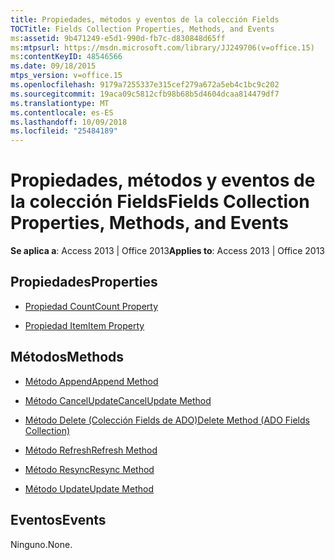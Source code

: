 ```yaml
---
title: Propiedades, métodos y eventos de la colección Fields
TOCTitle: Fields Collection Properties, Methods, and Events
ms:assetid: 9b471249-e5d1-990d-fb7c-d830848d65ff
ms:mtpsurl: https://msdn.microsoft.com/library/JJ249706(v=office.15)
ms:contentKeyID: 48546566
ms.date: 09/18/2015
mtps_version: v=office.15
ms.openlocfilehash: 9179a7255337e315cef279a672a5eb4c1bc9c202
ms.sourcegitcommit: 19aca09c5812cfb98b68b5d4604dcaa814479df7
ms.translationtype: MT
ms.contentlocale: es-ES
ms.lasthandoff: 10/09/2018
ms.locfileid: "25484189"
---
```

# <a name="fields-collection-properties-methods-and-events"></a><span data-ttu-id="8aeec-102">Propiedades, métodos y eventos de la colección Fields</span><span class="sxs-lookup"><span data-stu-id="8aeec-102">Fields Collection Properties, Methods, and Events</span></span>

<span data-ttu-id="8aeec-103">**Se aplica a**: Access 2013 | Office 2013</span><span class="sxs-lookup"><span data-stu-id="8aeec-103">**Applies to**: Access 2013 | Office 2013</span></span>

## <a name="properties"></a><span data-ttu-id="8aeec-104">Propiedades</span><span class="sxs-lookup"><span data-stu-id="8aeec-104">Properties</span></span>

- [<span data-ttu-id="8aeec-105">Propiedad Count</span><span class="sxs-lookup"><span data-stu-id="8aeec-105">Count Property</span></span>](count-property-ado.md)

- [<span data-ttu-id="8aeec-106">Propiedad Item</span><span class="sxs-lookup"><span data-stu-id="8aeec-106">Item Property</span></span>](item-property-ado.md)

## <a name="methods"></a><span data-ttu-id="8aeec-107">Métodos</span><span class="sxs-lookup"><span data-stu-id="8aeec-107">Methods</span></span>

- [<span data-ttu-id="8aeec-108">Método Append</span><span class="sxs-lookup"><span data-stu-id="8aeec-108">Append Method</span></span>](append-method-ado.md)

- [<span data-ttu-id="8aeec-109">Método CancelUpdate</span><span class="sxs-lookup"><span data-stu-id="8aeec-109">CancelUpdate Method</span></span>](cancelupdate-method-ado.md)

- [<span data-ttu-id="8aeec-110">Método Delete (Colección Fields de ADO)</span><span class="sxs-lookup"><span data-stu-id="8aeec-110">Delete Method (ADO Fields Collection)</span></span>](delete-method-ado-fields-collection.md)

- [<span data-ttu-id="8aeec-111">Método Refresh</span><span class="sxs-lookup"><span data-stu-id="8aeec-111">Refresh Method</span></span>](refresh-method-ado.md)

- [<span data-ttu-id="8aeec-112">Método Resync</span><span class="sxs-lookup"><span data-stu-id="8aeec-112">Resync Method</span></span>](resync-method-ado.md)

- [<span data-ttu-id="8aeec-113">Método Update</span><span class="sxs-lookup"><span data-stu-id="8aeec-113">Update Method</span></span>](update-method-ado.md)

## <a name="events"></a><span data-ttu-id="8aeec-114">Eventos</span><span class="sxs-lookup"><span data-stu-id="8aeec-114">Events</span></span>

<span data-ttu-id="8aeec-115">Ninguno.</span><span class="sxs-lookup"><span data-stu-id="8aeec-115">None.</span></span>


